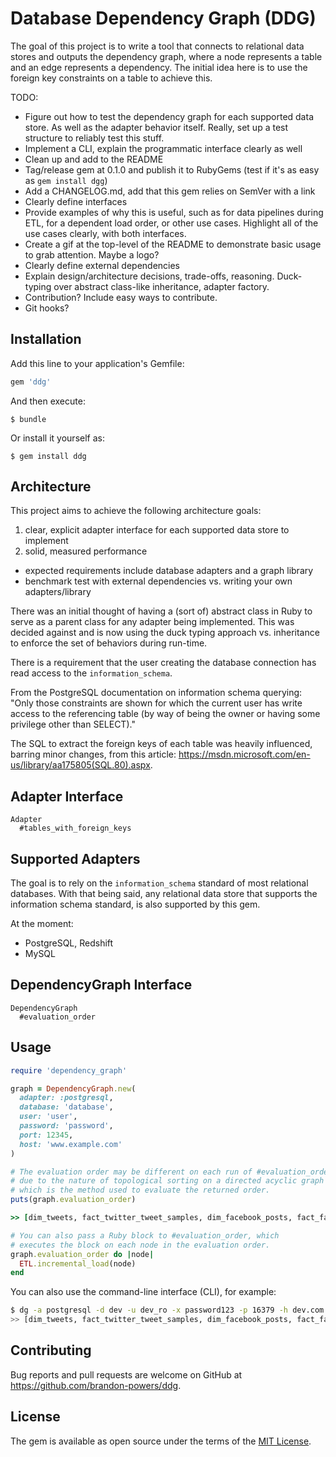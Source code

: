 # Database Dependency Graph (DDG)

  The goal of this project is to write a tool that connects to relational data stores and outputs the dependency graph, where a node represents a table and an edge represents a dependency. The initial idea here is to use the foreign key constraints on a table to achieve this.

TODO:
- Figure out how to test the dependency graph for each supported data store. As well as the adapter behavior itself. Really, set up a test structure to reliably test this stuff.
- Implement a CLI, explain the programmatic interface clearly as well
- Clean up and add to the README
- Tag/release gem at 0.1.0 and publish it to RubyGems (test if it's as easy as `gem install dgg`)
- Add a CHANGELOG.md, add that this gem relies on SemVer with a link
- Clearly define interfaces
- Provide examples of why this is useful, such as for data pipelines during ETL, for a dependent load order, or other use cases. Highlight all of the use cases clearly, with both interfaces.
- Create a gif at the top-level of the README to demonstrate basic usage to grab attention. Maybe a logo?
- Clearly define external dependencies
- Explain design/architecture decisions, trade-offs, reasoning. Duck-typing over abstract class-like inheritance, adapter factory.
- Contribution? Include easy ways to contribute.
- Git hooks?

## Installation

Add this line to your application's Gemfile:

```ruby
gem 'ddg'
```

And then execute:

    $ bundle

Or install it yourself as:

    $ gem install ddg

## Architecture

This project aims to achieve the following architecture goals:

1. clear, explicit adapter interface for each supported data store to implement
2. solid, measured performance
  - expected requirements include database adapters and a graph library
  - benchmark test with external dependencies vs. writing your own adapters/library

There was an initial thought of having a (sort of) abstract class in Ruby to serve as a parent class for any adapter being implemented. This was decided against and is now using the duck typing approach vs. inheritance to enforce the set of behaviors during run-time.

There is a requirement that the user creating the database connection has read access to the `information_schema`.

From the PostgreSQL documentation on information schema querying: "Only those constraints are shown for which the current user has write access to the referencing table (by way of being the owner or having some privilege other than SELECT)."

The SQL to extract the foreign keys of each table was heavily influenced, barring minor changes, from this article: https://msdn.microsoft.com/en-us/library/aa175805(SQL.80).aspx.

## Adapter Interface

```
Adapter
  #tables_with_foreign_keys
```

## Supported Adapters

The goal is to rely on the `information_schema` standard of most relational databases. With that being said, any relational data store that supports the information schema standard, is also supported by this gem.

At the moment:

- PostgreSQL, Redshift
- MySQL

## DependencyGraph Interface

```
DependencyGraph
  #evaluation_order
```

## Usage

```ruby
require 'dependency_graph'

graph = DependencyGraph.new(
  adapter: :postgresql,
  database: 'database',
  user: 'user',
  password: 'password',
  port: 12345,
  host: 'www.example.com'
)

# The evaluation order may be different on each run of #evaluation_order. This is
# due to the nature of topological sorting on a directed acyclic graph (DAG),
# which is the method used to evaluate the returned order.
puts(graph.evaluation_order)

>> [dim_tweets, fact_twitter_tweet_samples, dim_facebook_posts, fact_facebook_post_samples]

# You can also pass a Ruby block to #evaluation_order, which
# executes the block on each node in the evaluation order.
graph.evaluation_order do |node|
  ETL.incremental_load(node)
end
```

You can also use the command-line interface (CLI), for example:

```sh
$ dg -a postgresql -d dev -u dev_ro -x password123 -p 16379 -h dev.com --evaluation-order
>> [dim_tweets, fact_twitter_tweet_samples, dim_facebook_posts, fact_facebook_post_samples]
```

## Contributing

Bug reports and pull requests are welcome on GitHub at https://github.com/brandon-powers/ddg.

## License

The gem is available as open source under the terms of the [MIT License](https://opensource.org/licenses/MIT).
